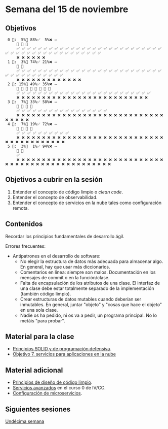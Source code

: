 # Semana del 15 de noviembre

## Objetivos

```
 0 🧮:  5%🚧 88%✅  5%❌ ⇒ 
     🚧 🚧 🚧
     ✅ ✅ ✅ ✅ ✅ ✅ ✅ ✅ ✅ ✅ ✅ ✅ ✅ ✅ ✅ ✅ ✅ ✅ ✅ ✅ ✅ ✅ ✅ ✅ ✅ ✅ ✅ ✅ ✅ ✅ ✅ ✅ ✅ ✅ ✅ ✅ ✅ ✅ ✅ ✅ ✅ ✅ ✅ ✅ ✅
     ❌ ❌ ❌ ❌ ❌ ❌
 1 🧮:  3%🚧 74%✅ 21%❌ ⇒ 
     🚧 🚧
     ✅ ✅ ✅ ✅ ✅ ✅ ✅ ✅ ✅ ✅ ✅ ✅ ✅ ✅ ✅ ✅ ✅ ✅ ✅ ✅ ✅ ✅ ✅ ✅ ✅ ✅ ✅ ✅ ✅ ✅ ✅ ✅ ✅ ✅ ✅ ✅ ✅ ✅
     ❌ ❌ ❌ ❌ ❌ ❌ ❌ ❌ ❌ ❌ ❌ ❌ ❌
 2 🧮: 15%🚧 49%✅ 35%❌ ⇒ 
     🚧 🚧 🚧 🚧 🚧 🚧 🚧 🚧
     ✅ ✅ ✅ ✅ ✅ ✅ ✅ ✅ ✅ ✅ ✅ ✅ ✅ ✅ ✅ ✅ ✅ ✅ ✅ ✅ ✅ ✅ ✅ ✅ ✅
     ❌ ❌ ❌ ❌ ❌ ❌ ❌ ❌ ❌ ❌ ❌ ❌ ❌ ❌ ❌ ❌ ❌ ❌ ❌ ❌ ❌ ❌ ❌ ❌ ❌ ❌
 3 🧮:  7%🚧 33%✅ 58%❌ ⇒ 
     🚧 🚧 🚧 🚧
     ✅ ✅ ✅ ✅ ✅ ✅ ✅ ✅ ✅ ✅ ✅ ✅ ✅ ✅ ✅ ✅ ✅
     ❌ ❌ ❌ ❌ ❌ ❌ ❌ ❌ ❌ ❌ ❌ ❌ ❌ ❌ ❌ ❌ ❌ ❌ ❌ ❌ ❌ ❌ ❌ ❌ ❌ ❌ ❌ ❌ ❌ ❌ ❌ ❌ ❌ ❌
 4 🧮:  7%🚧 19%✅ 72%❌ ⇒ 
     🚧 🚧 🚧 🚧
     ✅ ✅ ✅ ✅ ✅ ✅ ✅ ✅ ✅ ✅
     ❌ ❌ ❌ ❌ ❌ ❌ ❌ ❌ ❌ ❌ ❌ ❌ ❌ ❌ ❌ ❌ ❌ ❌ ❌ ❌ ❌ ❌ ❌ ❌ ❌ ❌ ❌ ❌ ❌ ❌ ❌ ❌ ❌ ❌ ❌ ❌ ❌ ❌ ❌ ❌ ❌
 5 🧮:  3%🚧  1%✅ 94%❌ ⇒ 
     🚧 🚧
     ✅
     ❌ ❌ ❌ ❌ ❌ ❌ ❌ ❌ ❌ ❌ ❌ ❌ ❌ ❌ ❌ ❌ ❌ ❌ ❌ ❌ ❌ ❌ ❌ ❌ ❌ ❌ ❌ ❌ ❌ ❌ ❌ ❌ ❌ ❌ ❌ ❌ ❌ ❌ ❌ ❌ ❌ ❌ ❌ ❌ ❌ ❌ ❌ ❌ ❌ ❌
```

## Objetivos a cubrir en la sesión

1. Entender el concepto de código limpio o *clean code*.
2. Entender el concepto de observabilidad.
3. Entender el concepto de servicios en la nube tales como configuración remota.

## Contenidos

Recordar los principios fundamentales de desarrollo ágil.

Errores frecuentes:

* Antipatrones en el desarrollo de software:
  * No elegir la estructura de datos más adecuada para almacenar algo. En general, hay que usar más diccionarios.
  * Comentarios en línea: siempre son malos. Documentación en los mensajes de commit o en la función/clase.
  * Falta de encapsulación de los atributos de una clase. El interfaz de una
    clase debe estar totalmente separado de la implementación (también código
    limpio).
  * Crear estructuras de datos mutables cuando deberían ser inmutables. En
    general, juntar "objeto" y "cosas que hace el objeto" en una sola clase.
  * Nadie os ha pedido, ni os va a pedir, un programa principal. No lo metáis
    "para probar".
  

## Material para la clase

* [Principios SOLID y de programación defensiva](https://jj.github.io/curso-tdd/temas/a-programar.html).
* [Objetivo 7, servicios para aplicaciones en la nube](http://jj.github.io/IV/documentos/proyecto/7.Servicios)

## Material adicional

* [Principios de diseño de código limpio](https://jj.github.io/curso-tdd/temas/organizando.html).
* [Servicios avanzados](https://jj.github.io/curso-tdd/temas/servicios.html) en
  el curso 0 de IV/CC.
* [Configuración de microservicios](http://jj.github.io/CC/documentos/temas/Configuracion_microservicios).

## Siguientes sesiones

[Undécima semana](semana-11.md)
